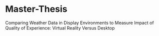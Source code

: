 # Master-Thesis
Comparing Weather Data in Display Environments to Measure Impact of Quality of Experience: Virtual Reality Versus Desktop

